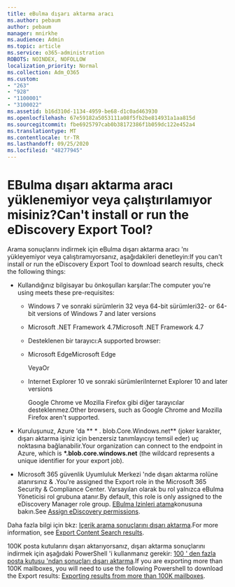```yaml
---
title: eBulma dışarı aktarma aracı
ms.author: pebaum
author: pebaum
manager: mnirkhe
ms.audience: Admin
ms.topic: article
ms.service: o365-administration
ROBOTS: NOINDEX, NOFOLLOW
localization_priority: Normal
ms.collection: Adm_O365
ms.custom:
- "263"
- "928"
- "1100001"
- "3100022"
ms.assetid: b16d310d-1134-4959-be68-d1c0ad463930
ms.openlocfilehash: 67e59182a5053111a08f5fb2be814931a1aa815d
ms.sourcegitcommit: fbe6925797cab0b38172386f1b059dc122e452a4
ms.translationtype: MT
ms.contentlocale: tr-TR
ms.lasthandoff: 09/25/2020
ms.locfileid: "48277945"
---
```

# <a name="cant-install-or-run-the-ediscovery-export-tool"></a><span data-ttu-id="26000-102">EBulma dışarı aktarma aracı yüklenemiyor veya çalıştırılamıyor misiniz?</span><span class="sxs-lookup"><span data-stu-id="26000-102">Can't install or run the eDiscovery Export Tool?</span></span>

<span data-ttu-id="26000-103">Arama sonuçlarını indirmek için eBulma dışarı aktarma aracı 'nı yükleyemiyor veya çalıştıramıyorsanız, aşağıdakileri denetleyin:</span><span class="sxs-lookup"><span data-stu-id="26000-103">If you can't install or run the eDiscovery Export Tool to download search results, check the following things:</span></span>
  
- <span data-ttu-id="26000-104">Kullandığınız bilgisayar bu önkoşulları karşılar:</span><span class="sxs-lookup"><span data-stu-id="26000-104">The computer you're using meets these pre-requisites:</span></span>

  - <span data-ttu-id="26000-105">Windows 7 ve sonraki sürümlerin 32 veya 64-bit sürümleri</span><span class="sxs-lookup"><span data-stu-id="26000-105">32- or 64-bit versions of Windows 7 and later versions</span></span>

  - <span data-ttu-id="26000-106">Microsoft .NET Framework 4.7</span><span class="sxs-lookup"><span data-stu-id="26000-106">Microsoft .NET Framework 4.7</span></span>

  - <span data-ttu-id="26000-107">Desteklenen bir tarayıcı:</span><span class="sxs-lookup"><span data-stu-id="26000-107">A supported browser:</span></span>

  - <span data-ttu-id="26000-108">Microsoft Edge</span><span class="sxs-lookup"><span data-stu-id="26000-108">Microsoft Edge</span></span>

    <span data-ttu-id="26000-109">Veya</span><span class="sxs-lookup"><span data-stu-id="26000-109">Or</span></span>

  - <span data-ttu-id="26000-110">Internet Explorer 10 ve sonraki sürümleri</span><span class="sxs-lookup"><span data-stu-id="26000-110">Internet Explorer 10 and later versions</span></span>

    <span data-ttu-id="26000-111">Google Chrome ve Mozilla Firefox gibi diğer tarayıcılar desteklenmez.</span><span class="sxs-lookup"><span data-stu-id="26000-111">Other browsers, such as Google Chrome and Mozilla Firefox aren't supported.</span></span>

- <span data-ttu-id="26000-112">Kuruluşunuz, Azure 'da \*\* \* . blob.Core.Windows.net\*\* (joker karakter, dışarı aktarma işiniz için benzersiz tanımlayıcıyı temsil eder) uç noktasına bağlanabilir.</span><span class="sxs-lookup"><span data-stu-id="26000-112">Your organization can connect to the endpoint in Azure, which is **\*.blob.core.windows.net** (the wildcard represents a unique identifier for your export job).</span></span>

- <span data-ttu-id="26000-113">Microsoft 365 güvenlik Uyumluluk Merkezi 'nde dışarı aktarma rolüne atanırsınız &amp; .</span><span class="sxs-lookup"><span data-stu-id="26000-113">You're assigned the Export role in the Microsoft 365 Security &amp; Compliance Center.</span></span> <span data-ttu-id="26000-114">Varsayılan olarak bu rol yalnızca eBulma Yöneticisi rol grubuna atanır.</span><span class="sxs-lookup"><span data-stu-id="26000-114">By default, this role is only assigned to the eDiscovery Manager role group.</span></span> <span data-ttu-id="26000-115">[EBulma Izinleri atama](https://docs.microsoft.com/microsoft-365/compliance/assign-ediscovery-permissions)konusuna bakın.</span><span class="sxs-lookup"><span data-stu-id="26000-115">See [Assign eDiscovery permissions](https://docs.microsoft.com/microsoft-365/compliance/assign-ediscovery-permissions).</span></span>

<span data-ttu-id="26000-116">Daha fazla bilgi için bkz: [Içerik arama sonuçlarını dışarı aktarma](https://docs.microsoft.com/microsoft-365/compliance/export-search-results).</span><span class="sxs-lookup"><span data-stu-id="26000-116">For more information, see [Export Content Search results](https://docs.microsoft.com/microsoft-365/compliance/export-search-results).</span></span>

<span data-ttu-id="26000-117">100K posta kutularını dışarı aktarıyorsanız, dışarı aktarma sonuçlarını indirmek için aşağıdaki PowerShell 'i kullanmanız gerekir:  [100 ' den fazla posta kutusu 'ndan sonuçları dışarı aktarma](https://docs.microsoft.com/microsoft-365/compliance/export-search-results?view=o365-worldwide%23exporting-results-from-more-than-100000-mailboxes).</span><span class="sxs-lookup"><span data-stu-id="26000-117">If you are exporting more than 100K mailboxes, you will need to use the following Powershell to download the Export results:  [Exporting results from more than 100K mailboxes](https://docs.microsoft.com/microsoft-365/compliance/export-search-results?view=o365-worldwide%23exporting-results-from-more-than-100000-mailboxes).</span></span>